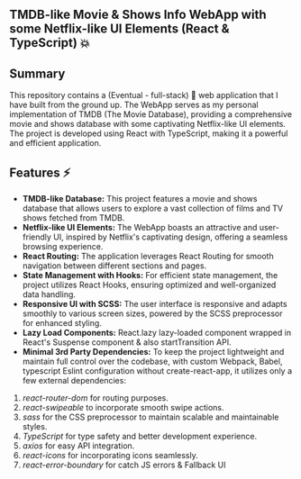 ## TMDB-like Movie & Shows Info WebApp with some Netflix-like UI Elements (React & TypeScript) 💥
## Summary
This repository contains a (Eventual - full-stack) 🌱 web application that I have built from the ground up. The WebApp serves as my personal implementation of TMDB (The Movie Database), providing a comprehensive movie and shows database with some captivating Netflix-like UI elements. The project is developed using React with TypeScript, making it a powerful and efficient application.

## Features ⚡️
- **TMDB-like Database:** This project features a movie and shows database that allows users to explore a vast collection of films and TV shows fetched from TMDB.
- **Netflix-like UI Elements:** The WebApp boasts an attractive and user-friendly UI, inspired by Netflix's captivating design, offering a seamless browsing experience.
- **React Routing:** The application leverages React Routing for smooth navigation between different sections and pages.
- **State Management with Hooks:** For efficient state management, the project utilizes React Hooks, ensuring optimized and well-organized data handling.
- **Responsive UI with SCSS:** The user interface is responsive and adapts smoothly to various screen sizes, powered by the SCSS preprocessor for enhanced styling.
- **Lazy Load Components:** React.lazy lazy-loaded component wrapped in React's Suspense component & also startTransition API.
- **Minimal 3rd Party Dependencies:** To keep the project lightweight and maintain full control over the codebase, with custom Webpack, Babel, typescript Eslint configuration without create-react-app,  it utilizes only a few external dependencies:
1) *react-router-dom* for routing purposes.
2) *react-swipeable* to incorporate smooth swipe actions.
3) *sass* for the CSS preprocessor to maintain scalable and maintainable styles.
4) *TypeScript* for type safety and better development experience.
5) *axios* for easy API integration.
6) *react-icons* for incorporating icons seamlessly.
7) *react-error-boundary* for catch JS errors & Fallback UI
